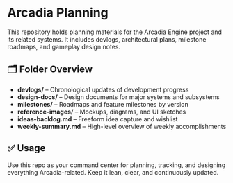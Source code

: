 # Arcadia Planning

This repository holds planning materials for the Arcadia Engine project and its related systems. It includes devlogs, architectural plans, milestone roadmaps, and gameplay design notes.

## 🗂 Folder Overview

- **devlogs/** – Chronological updates of development progress
- **design-docs/** – Design documents for major systems and subsystems
- **milestones/** – Roadmaps and feature milestones by version
- **reference-images/** – Mockups, diagrams, and UI sketches
- **ideas-backlog.md** – Freeform idea capture and wishlist
- **weekly-summary.md** – High-level overview of weekly accomplishments

## ✅ Usage

Use this repo as your command center for planning, tracking, and designing everything Arcadia-related. Keep it lean, clear, and continuously updated.